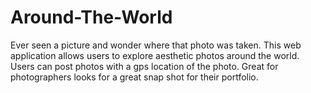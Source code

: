 # Around-The-World
Ever seen a picture and wonder where that photo was taken. This web application allows users to explore aesthetic photos around the world. Users can post photos with a gps location of the photo. Great for photographers looks for a great snap shot for their portfolio.
